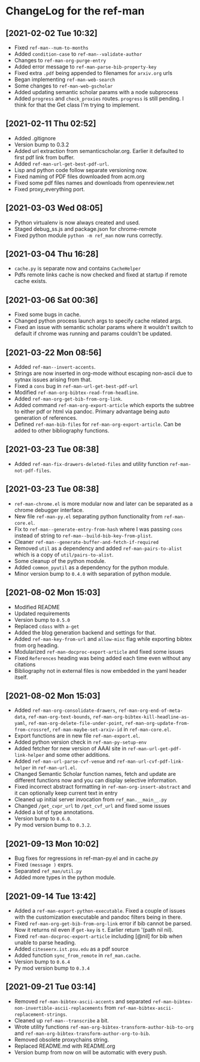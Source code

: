 # ChangeLog for the ref-man

## [2021-02-02 Tue 10:32]
- Fixed `ref-man--num-to-months`
- Added `condition-case` to `ref-man--validate-author`
- Changes to `ref-man-org-purge-entry`
- Added error message to `ref-man-parse-bib-property-key`
- Fixed extra `.pdf` being appended to filenames for `arxiv.org` urls
- Began implementing `ref-man-web-search`
- Some changes to `ref-man-web-gscholar`
- Added updating semantic scholar params with a node subprocess
- Added `progress` and `check_proxies` routes. `progress` is still pending. I
  think for that the Get class I'm trying to implement.

## [2021-02-11 Thu 02:52]
- Added .gitignore
- Version bump to 0.3.2
- Added url extraction from semanticscholar.org. Earlier it defaulted to first
  pdf link from buffer.
- Added `ref-man-url-get-best-pdf-url`.
- Lisp and python code follow separate versioning now.
- Fixed naming of PDF files downloaded from acm.org
- Fixed some pdf files names and downloads from openreview.net
- Fixed proxy_everything port.

## [2021-03-03 Wed 08:05]
- Python virtualenv is now always created and used.
- Staged debug_ss.js and package.json for chrome-remote
- Fixed python module `python -m ref_man` now runs correctly.

## [2021-03-04 Thu 16:28]
- `cache.py` is separate now and contains `CacheHelper`
- Pdfs remote links cache is now checked and fixed at startup if remote cache
  exists.

## [2021-03-06 Sat 00:36]
- Fixed some bugs in cache.
- Changed python process launch args to specify cache related args.
- Fixed an issue with semantic scholar params where it wouldn't switch to
  default if chrome was running and params couldn't be updated.

## [2021-03-22 Mon 08:56]
- Added `ref-man--invert-accents`.
- Strings are now inserted in org-mode without escaping non-ascii due to sytnax
  issues arising from that.
- Fixed a `cons` bug in `ref-man-url-get-best-pdf-url`
- Modified `ref-man-org-bibtex-read-from-headline`.
- Added `ref-man-org-get-bib-from-org-link`.
- Added command `ref-man-org-export-article` which exports the subtree to either pdf
  or html via pandoc. Primary advantage being auto generation of references.
- Defined `ref-man-bib-files` for `ref-man-org-export-article`. Can be added to
  other bibliography functions.

## [2021-03-23 Tue 08:38]
- Added `ref-man-fix-drawers-deleted-files` and utility function
  `ref-man-not-pdf-files`.

## [2021-03-23 Tue 08:38]
- `ref-man-chrome.el` is more modular now and later can be separated as a chrome
  debugger interface.
- New file `ref-man-py.el` separating python functionality from
  `ref-man-core.el`.
- Fix to `ref-man--generate-entry-from-hash` where I was passing `cons` instead
  of string to `ref-man--build-bib-key-from-plist`.
- Cleaner `ref-man--generate-buffer-and-fetch-if-required`
- Removed `util` as a dependency and added `ref-man-pairs-to-alist` which is a
  copy of `util/pairs-to-alist`.
- Some cleanup of the python module.
- Added `common_pyutil` as a dependency for the python module.
- Minor version bump to `0.4.0` with separation of python module.

## [2021-08-02 Mon 15:03]
- Modified README
- Updated requirements
- Version bump to `0.5.0`
- Replaced `cdass` with `a-get`
- Added the blog generation backend and settings for that.
- Added `ref-man-key-from-url` and `allow-misc` flag while exporting bibtex from
  org heading.
- Modularized `ref-man-docproc-export-article` and fixed some issues
- Fixed `References` heading was being added each time even without any
  citations
- Bibliography not in external files is now embedded in the yaml header itself.

## [2021-08-02 Mon 15:03]
- Added `ref-man-org-consolidate-drawers`, `ref-man-org-end-of-meta-data`,
  `ref-man-org-text-bounds`, `ref-man-org-bibtex-kill-headline-as-yaml`,
  `ref-man-org-delete-file-under-point`, `ref-man-org-update-from-from-crossref`,
  `ref-man-maybe-set-arxiv-id` in `ref-man-core.el`.
- Export functions are in new file `ref-man-export.el`.
- Added python version check in `ref-man-py-setup-env`
- Added fetcher for new version of AAAI site in
  `ref-man-url-get-pdf-link-helper` and some other additions.
- Added `ref-man-url-parse-cvf-venue` and `ref-man-url-cvf-pdf-link-helper`
  in `ref-man-url.el`.
- Changed Semantic Scholar function names, fetch and update are different
  functions now and you can display selective information.
- Fixed incorrect abstract formatting in `ref-man-org-insert-abstract` and it
  can optionally keep current text in entry
- Cleaned up initial server invocation from `ref_man.__main__.py`
- Changed `/get_cvpr_url` to `/get_cvf_url` and fixed some issues
- Added a lot of type annotations.
- Version bump to `0.6.0`.
- Py mod version bump to `0.3.2`.

## [2021-09-13 Mon 10:02]
- Bug fixes for regressions in ref-man-py.el and in cache.py
- Fixed `(message )` exprs.
- Separated `ref_man/util.py`
- Added more types in the python module.

## [2021-09-14 Tue 13:42]
- Added a `ref-man-export-python-executable`. Fixed a couple of issues with
  the customization executable and pandoc filters being in there.
- Fixed `ref-man-org-get-bib-from-org-link` error if bib cannot be parsed. Now
  it returns nil even if `get-key` is `t`. Earlier return '(path nil nil).
- Fixed `ref-man-docproc-export-article` including [@nil] for bib when unable to
  parse heading.
- Added `citeseerx.ist.psu.edu` as a pdf source
- Added function `sync_from_remote` in `ref_man.cache`.
- Version bump to `0.6.4`
- Py mod version bump to `0.3.4`

## [2021-09-21 Tue 03:14]
- Removed `ref-man-bibtex-ascii-accents` and separated
  `ref-man-bibtex-non-invertible-ascii-replacements` from
  `ref-man-bibtex-ascii-replacement-strings`.
- Cleaned up `ref-man--transcribe` a bit.
- Wrote utility functions `ref-man-org-bibtex-transform-author-bib-to-org`
  and `ref-man-org-bibtex-transform-author-org-to-bib`.
- Removed obsolete proxychains string.
- Replaced README.md with README.org
- Version bump from now on will be automatic with every push.
